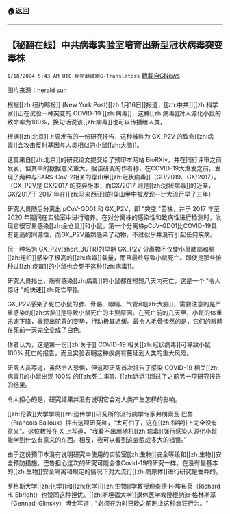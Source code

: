 ###  [:house:返回](README.md)
---


## 【秘翻在线】中共病毒实验室培育出新型冠状病毒突变毒株
`1/18/2024 5:43 AM UTC 秘密翻譯組G-Translators` [轉載自GNews](https://gnews.org/articles/2230727)

图片来源：herald sun

根据[[zh:纽约邮报]] (New York Post)[[zh:1月16日]]报道，[[zh:中共]][[zh:科学家]]正在试验一种突变的 COVID-19 [[zh:病毒]]，这种[[zh:病毒]]对人源化小鼠的致命率为100%，换句话说该[[zh:病毒]]也可以传播给人类。

根据[[zh:北京]]上周发布的一份研究报告，这种被称为 GX\_P2V 的致命[[zh:病毒]]会攻击反射基因与人类相似的小鼠[[zh:大脑]]。

这篇来自[[zh:北京]]的研究论文提交给了预印本网站 BioRXiv，并在同行评审之前发表，但其中的数据意义重大。据该研究的作者称，在COVID-19大爆发之前，发现了两种与SARS-CoV-2相关的穿山甲[[zh:冠状病毒]]（GD/2019、GX/2017）。（GX\_P2V是 GX/2017 的变异版本，而GX/2017 则是[[zh:冠状病毒]]的近亲，GX/2017于 2017 年在[[zh:马来西亚]]的穿山甲中被发现\--比大流行早了三年）

研究人员随后分离出 pCoV-GD01 和 GX\_P2V，即 "突变 "菌株，并于 2017 年至 2020 年期间在实验室中进行培养。在对分离株的感染性和致病性进行检测时，发现它很容易感染[[zh:金仓鼠]]和小鼠。第一个分离株pCoV-GD01比COVID-19具有更高的同源性，而GX\_P2V虽然感染了动物，不过似乎并没有引起任何疾病。

但一种名为 GX\_P2v(short\_3UTR)的早期 GX\_P2V 分离物不仅使小鼠肺部和脑[[zh:组织]]感染了极高的[[zh:病毒]]载量，而且最终导致小鼠死亡。即使是那些接种过[[zh:疫苗]]的小鼠也会死于这种[[zh:病毒]]。

研究人员指出，所有感染[[zh:病毒]]的小鼠都在短短八天内死亡，这是一个 "令人惊讶 "的快速[[zh:死亡率]]。

GX\_P2V感染了死亡小鼠的肺、骨骼、眼睛、气管和[[zh:大脑]]，需要注意的是严重感染的[[zh:大脑]]是导致小鼠死亡的主要原因。在死亡前的几天里，小鼠的体重迅速下降，表现出驼背的姿势，行动极其迟缓。最令人毛骨悚然的是，它们的眼睛在死前一天完全变成了白色。

作者认为，这是第一份[[zh:关于]] COVID-19 相关[[zh:冠状病毒]]可导致小鼠 100% 死亡的报告，而且实验表明这种疾病有蔓延到人类的重大风险。

研究人员写道，虽然令人恐惧，但这项研究首次报告了感染 COVID-19 相关[[zh:病毒]]的小鼠出现 100% 的[[zh:死亡率]]，[[zh:远远]]超过了之前另一项研究报告的结果。

令人担心的是，研究结果并没有说明它会对人类产生怎样的影响。

[[zh:伦敦]]大学学院[[zh:遗传学]]研究所的流行病学专家弗朗索瓦·巴鲁（Francois Balloux）抨击这项研究称，“太可怕了，这在[[zh:科学]]上完全没有意义"。这位教授在 X 上写道，"我看不出用随机[[zh:病毒]]强行感染人源化小鼠能学到什么有意义的东西。相反，我可以看到这会酿成多大的错误。”

由于这份预印本没有说明研究中使用的实验室[[zh:生物]]安全等级和[[zh:生物]]安全预防措施。巴鲁担心这次的研究可能会像Covid-19的研究一样。在没有最基本的[[zh:生物]]安全隔离和规定的情况下对大流行[[zh:病原体]]进行研究是鲁莽的。

罗格斯大学[[zh:化学]]和[[zh:化学]][[zh:生物]]学教授理查德·H·埃布莱（Richard H. Ebright）也赞同这种担忧。[[zh:斯坦福大学]]退休医学教授根纳迪·格林斯基（Gennadi Glinsky）博士写道："必须在为时已晚之前制止这种疯狂行为。"
